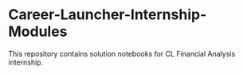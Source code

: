 # Career-Launcher-Internship-Modules
This repository contains solution notebooks for CL Financial Analysis internship.
